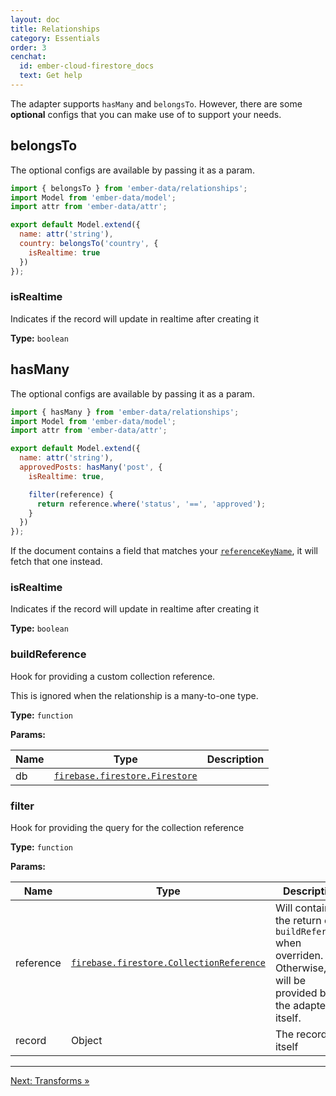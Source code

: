 ```yaml
---
layout: doc
title: Relationships
category: Essentials
order: 3
cenchat:
  id: ember-cloud-firestore_docs
  text: Get help
---
```


The adapter supports `hasMany` and `belongsTo`. However, there are some **optional** configs that you can make use of to support your needs.

## belongsTo

The optional configs are available by passing it as a param.

```javascript
import { belongsTo } from 'ember-data/relationships';
import Model from 'ember-data/model';
import attr from 'ember-data/attr';

export default Model.extend({
  name: attr('string'),
  country: belongsTo('country', {
    isRealtime: true
  })
});
```

### isRealtime

Indicates if the record will update in realtime after creating it

**Type:** `boolean`

## hasMany

The optional configs are available by passing it as a param.

```javascript
import { hasMany } from 'ember-data/relationships';
import Model from 'ember-data/model';
import attr from 'ember-data/attr';

export default Model.extend({
  name: attr('string'),
  approvedPosts: hasMany('post', {
    isRealtime: true,

    filter(reference) {
      return reference.where('status', '==', 'approved');
    }
  })
});
```

If the document contains a field that matches your [`referenceKeyName`](02-configuration.md#settings), it will fetch that one instead.

### isRealtime

Indicates if the record will update in realtime after creating it

**Type:** `boolean`

### buildReference

Hook for providing a custom collection reference.

This is ignored when the relationship is a many-to-one type.

**Type:** `function`

**Params:**

| Name   | Type                                                                                                         | Description       |
| -------| ------------------------------------------------------------------------------------------------------------ | ----------------- |
| db     | [`firebase.firestore.Firestore`](https://firebase.google.com/docs/reference/js/firebase.firestore.Firestore) |                   |

### filter

Hook for providing the query for the collection reference

**Type:** `function`

**Params:**

| Name      | Type                                                                                                                             | Description                                                                                                     |
| --------- | -------------------------------------------------------------------------------------------------------------------------------- | --------------------------------------------------------------------------------------------------------------- |
| reference | [`firebase.firestore.CollectionReference`](https://firebase.google.com/docs/reference/js/firebase.firestore.CollectionReference) | Will contain the return of `buildReference` when overriden. Otherwise, it will be provided by the adapter itself. |
| record    | Object                                                                                                                           | The record itself                                                                                               |

---

[Next: Transforms »](transforms)
